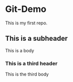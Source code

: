 # Git-Demo
This is my first repo.

## This is a subheader
This is a body

### This is a third header
This is the third body